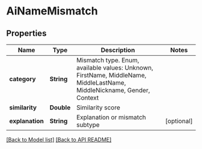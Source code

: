 
# AiNameMismatch
## Properties
Name | Type | Description | Notes
------------ | ------------- | ------------- | -------------
**category** | **String** | Mismatch type. Enum, available values: Unknown, FirstName, MiddleName, MiddleLastName, MiddleNickname, Gender, Context | 
**similarity** | **Double** | Similarity score              | 
**explanation** | **String** | Explanation or mismatch subtype              |  [optional]




[[Back to Model list]](Models.md) [[Back to API README]](README.md)

